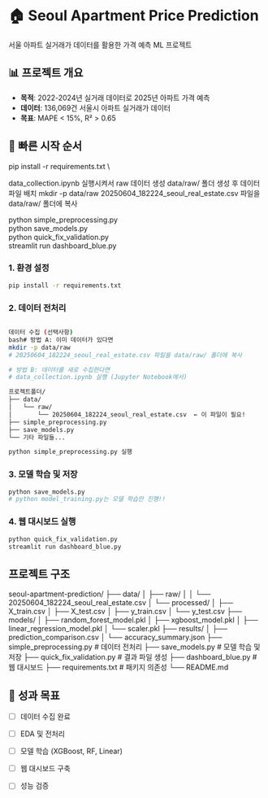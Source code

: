 # 🏠 Seoul Apartment Price Prediction

서울 아파트 실거래가 데이터를 활용한 가격 예측 ML 프로젝트

## 📊 프로젝트 개요
- **목적**: 2022-2024년 실거래 데이터로 2025년 아파트 가격 예측
- **데이터**: 136,069건 서울시 아파트 실거래가 데이터
- **목표**: MAPE < 15%, R² > 0.65

## 🚀 빠른 시작 순서
pip install -r requirements.txt  \

data_collection.ipynb 실행시켜서 raw 데이터 생성
 data/raw/ 폴더 생성 후 데이터 파일 배치
mkdir -p data/raw
20250604_182224_seoul_real_estate.csv 파일을 data/raw/ 폴더에 복사

python simple_preprocessing.py  \
python save_models.py  \
python quick_fix_validation.py  \
streamlit run dashboard_blue.py



### 1. 환경 설정
```bash
pip install -r requirements.txt
```

### 2. 데이터 전처리
```bash

데이터 수집 (선택사항)
bash# 방법 A: 이미 데이터가 있다면
mkdir -p data/raw
# 20250604_182224_seoul_real_estate.csv 파일을 data/raw/ 폴더에 복사

# 방법 B: 데이터를 새로 수집한다면
# data_collection.ipynb 실행 (Jupyter Notebook에서)

프로젝트폴더/
├── data/
│   └── raw/
│       └── 20250604_182224_seoul_real_estate.csv  ← 이 파일이 필요!
├── simple_preprocessing.py
├── save_models.py
└── 기타 파일들...

python simple_preprocessing.py 실행

```

### 3. 모델 학습 및 저장
```bash
python save_models.py
# python model_training.py는 모델 학습만 진행!!
```

### 4. 웹 대시보드 실행
```bash
python quick_fix_validation.py
streamlit run dashboard_blue.py
```

## 프로젝트 구조
seoul-apartment-prediction/
├── data/
│   ├── raw/
│   │   └── 20250604_182224_seoul_real_estate.csv
│   └── processed/
│       ├── X_train.csv
│       ├── X_test.csv
│       ├── y_train.csv
│       └── y_test.csv
├── models/
│   ├── random_forest_model.pkl
│   ├── xgboost_model.pkl
│   ├── linear_regression_model.pkl
│   └── scaler.pkl
├── results/
│   ├── prediction_comparison.csv
│   └── accuracy_summary.json
├── simple_preprocessing.py      # 데이터 전처리
├── save_models.py              # 모델 학습 및 저장
├── quick_fix_validation.py     # 결과 파일 생성
├── dashboard_blue.py           # 웹 대시보드
├── requirements.txt            # 패키지 의존성
└── README.md


## 🎯 성과 목표
- [ ] 데이터 수집 완료
- [ ] EDA 및 전처리 
- [ ] 모델 학습 (XGBoost, RF, Linear)
- [ ] 웹 대시보드 구축
- [ ] 성능 검증


